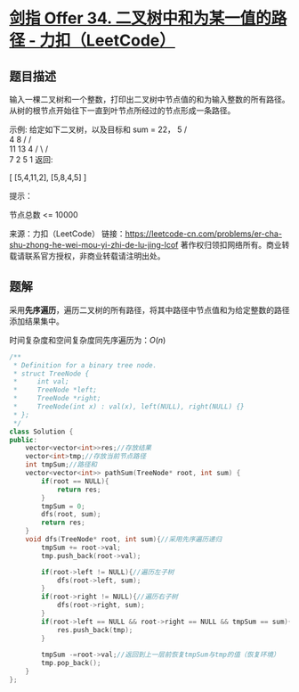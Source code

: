 # [剑指 Offer 34. 二叉树中和为某一值的路径 - 力扣（LeetCode）](https://leetcode-cn.com/problems/er-cha-shu-zhong-he-wei-mou-yi-zhi-de-lu-jing-lcof/)

## 题目描述

输入一棵二叉树和一个整数，打印出二叉树中节点值的和为输入整数的所有路径。从树的根节点开始往下一直到叶节点所经过的节点形成一条路径。

 

示例:
给定如下二叉树，以及目标和 sum = 22，
                  5
                /   \
            4        8
           /          / \
          11     13  4
          / \      / \
        7    2  5   1
返回:

[
   [5,4,11,2],
   [5,8,4,5]
]


提示：

节点总数 <= 10000

来源：力扣（LeetCode）
链接：https://leetcode-cn.com/problems/er-cha-shu-zhong-he-wei-mou-yi-zhi-de-lu-jing-lcof
著作权归领扣网络所有。商业转载请联系官方授权，非商业转载请注明出处。

## 题解

采用**先序遍历**，遍历二叉树的所有路径，将其中路径中节点值和为给定整数的路径添加结果集中。

时间复杂度和空间复杂度同先序遍历为：$O(n)$

```cpp
/**
 * Definition for a binary tree node.
 * struct TreeNode {
 *     int val;
 *     TreeNode *left;
 *     TreeNode *right;
 *     TreeNode(int x) : val(x), left(NULL), right(NULL) {}
 * };
 */
class Solution {
public:
    vector<vector<int>>res;//存放结果
    vector<int>tmp;//存放当前节点路径
    int tmpSum;//路径和
    vector<vector<int>> pathSum(TreeNode* root, int sum) {
        if(root == NULL){
            return res;
        }
        tmpSum = 0;
        dfs(root, sum);
        return res;
    }
    void dfs(TreeNode* root, int sum){//采用先序遍历递归
        tmpSum += root->val;
        tmp.push_back(root->val);

        if(root->left != NULL){//遍历左子树
            dfs(root->left, sum);
        }
        if(root->right != NULL){//遍历右子树
            dfs(root->right, sum);
        }
        if(root->left == NULL && root->right == NULL && tmpSum == sum){
            res.push_back(tmp);
        }
        
        tmpSum -=root->val;//返回到上一层前恢复tmpSum与tmp的值（恢复环境）
        tmp.pop_back();
    }
};
```

